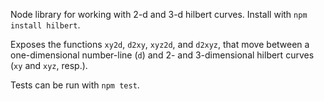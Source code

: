 
Node library for working with 2-d and 3-d hilbert curves. Install with `npm install hilbert`.
 
Exposes the functions `xy2d`, `d2xy`, `xyz2d`, and `d2xyz`, that move between a one-dimensional number-line (`d`) and 2- and 3-dimensional hilbert curves (`xy` and `xyz`, resp.).

Tests can be run with `npm test`.
